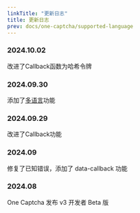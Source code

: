 ```yaml
---
linkTitle: "更新日志"
title: 更新日志
prev: docs/one-captcha/supported-language
---
```


### 2024.10.02

改进了Callback函数为哈希令牌

### 2024.09.30

添加了[多语言](docs/one-captcha/more/supported-language)功能

### 2024.09.29

改进了Callback功能

### 2024.09

修复了已知错误，添加了 data-callback 功能

### 2024.08

One Captcha 发布 v3 开发者 Beta 版
